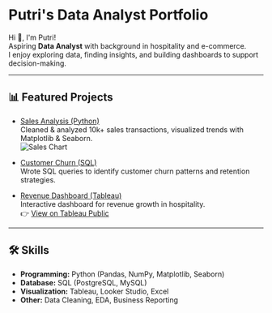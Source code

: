 # Putri's Data Analyst Portfolio  

Hi 👋, I'm Putri!  
Aspiring **Data Analyst** with background in hospitality and e-commerce.  
I enjoy exploring data, finding insights, and building dashboards to support decision-making.  

---

## 📊 Featured Projects
- [Sales Analysis (Python)](projects/sales-analysis/README.md)  
  Cleaned & analyzed 10k+ sales transactions, visualized trends with Matplotlib & Seaborn.  
  ![Sales Chart](projects/sales-analysis/sales_chart.png)

- [Customer Churn (SQL)](projects/customer-churn/README.md)  
  Wrote SQL queries to identify customer churn patterns and retention strategies.

- [Revenue Dashboard (Tableau)](dashboards/tableau-link.md)  
  Interactive dashboard for revenue growth in hospitality.  
  👉 [View on Tableau Public](https://public.tableau.com/...)

---

## 🛠 Skills
- **Programming:** Python (Pandas, NumPy, Matplotlib, Seaborn)  
- **Database:** SQL (PostgreSQL, MySQL)  
- **Visualization:** Tableau, Looker Studio, Excel  
- **Other:** Data Cleaning, EDA, Business Reporting
